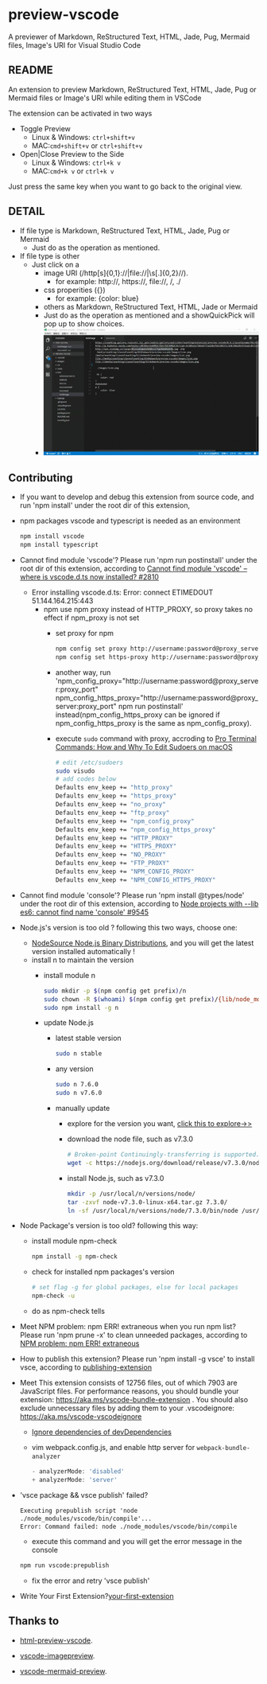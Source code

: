 # preview-vscode

A previewer of Markdown, ReStructured Text, HTML, Jade, Pug, Mermaid files, Image's URI for Visual Studio Code

## README

An extension to preview Markdown, ReStructured Text, HTML, Jade, Pug or Mermaid files or Image's URI while editing them in VSCode

The extension can be activated in two ways

* Toggle Preview
  * Linux & Windows: `ctrl+shift+v`
  * MAC:`cmd+shift+v` or `ctrl+shift+v`
* Open|Close Preview to the Side
  * Linux & Windows: `ctrl+k v`
  * MAC:`cmd+k v` or `ctrl+k v`

Just press the same key when you want to go back to the original view.

## DETAIL

* If file type is Markdown, ReStructured Text, HTML, Jade, Pug or Mermaid
  * Just do as the operation as mentioned.
* If file type is other
  * Just click on a  
    * image URI (/http[s]{0,1}:\/\/|file:\/\/|\s[\.]{0,2}\//).
      * for example: http://, https://, file://, /, ./
    * css properities ({})
      * for example: {color: blue}
    * others as Markdown, ReStructured Text, HTML, Jade or Mermaid
    * Just do as the operation as mentioned and a showQuickPick will pop up to show choices.
    * ![Demonstration](media/demonstration.gif)

## Contributing

* If you want to develop and debug this extension from source code, and run 'npm install' under the root dir of this extension,

* npm packages vscode and typescript is needed as an environment

    ```bash
    npm install vscode
    npm install typescript
    ```

* Cannot find module 'vscode'? Please run 'npm run postinstall' under the root dir of this extension,
according to [Cannot find module 'vscode' – where is vscode.d.ts now installed? #2810](https://github.com/Microsoft/vscode/issues/2810#issuecomment-182209917)
  * Error installing vscode.d.ts: Error: connect ETIMEDOUT 51.144.164.215:443
    * npm use npm proxy instead of HTTP_PROXY, so proxy takes no effect if npm_proxy is not set
      * set proxy for npm

        ```bash
        npm config set proxy http://username:password@proxy_server:proxy_port
        npm config set https-proxy http://username:password@proxy_server:proxy_port
        ```

      * another way, run 'npm_config_proxy="http://username:password@proxy_server:proxy_port" npm_config_https_proxy="http://username:password@proxy_server:proxy_port" npm run postinstall' instead(npm_config_https_proxy can be ignored if npm_config_https_proxy is the same as npm_config_proxy).

      * execute `sudo` command with proxy, accroding to [Pro Terminal Commands: How and Why To Edit Sudoers on macOS](https://www.applegazette.com/mac/pro-terminal-commands-how-and-why-to-edit-sudoers-on-macos/)

        ```bash
        # edit /etc/sudoers
        sudo visudo
        # add codes below
        Defaults env_keep += "http_proxy"
        Defaults env_keep += "https_proxy"
        Defaults env_keep += "no_proxy"
        Defaults env_keep += "ftp_proxy"
        Defaults env_keep += "npm_config_proxy"
        Defaults env_keep += "npm_config_https_proxy"
        Defaults env_keep += "HTTP_PROXY"
        Defaults env_keep += "HTTPS_PROXY"
        Defaults env_keep += "NO_PROXY"
        Defaults env_keep += "FTP_PROXY"
        Defaults env_keep += "NPM_CONFIG_PROXY"
        Defaults env_keep += "NPM_CONFIG_HTTPS_PROXY"
        ```

* Cannot find module 'console'? Please run 'npm install @types/node' under the root dir of this extension,
according to [Node projects with --lib es6: cannot find name 'console' #9545](https://github.com/Microsoft/TypeScript/issues/9545#issuecomment-239732016)

* Node.js's version is too old ? following this two ways, choose one:
  * [NodeSource Node.js Binary Distributions](https://github.com/nodesource/distributions), and you will get the latest version installed automatically !
  * install n to maintain the version
    * install module n

        ```bash
        sudo mkdir -p $(npm config get prefix)/n
        sudo chown -R $(whoami) $(npm config get prefix)/{lib/node_modules,bin,share,n}
        sudo npm install -g n
        ```

    * update Node.js
      * latest stable version

        ```bash
        sudo n stable
        ```

      * any version

        ```bash
        sudo n 7.6.0
        sudo n v7.6.0
        ```

      * manually update
        * explore for the version you want, [click this to explore->>](https://nodejs.org/download/)
        * download the node file, such as v7.3.0

            ```bash
            # Broken-point Continuingly-transferring is supported.
            wget -c https://nodejs.org/download/release/v7.3.0/node-v7.3.0-linux-x64.tar.gz
            ```

        * install Node.js, such as v7.3.0

            ```bash
            mkdir -p /usr/local/n/versions/node/
            tar -zxvf node-v7.3.0-linux-x64.tar.gz 7.3.0/
            ln -sf /usr/local/n/versions/node/7.3.0/bin/node /usr/bin/node
            ```

* Node Package's version is too old? following this way:
  * install module npm-check

    ```bash
    npm install -g npm-check
    ```

  * check for installed npm packages's version

    ```bash
    # set flag -g for global packages, else for local packages
    npm-check -u
    ```

  * do as npm-check tells

* Meet NPM problem: npm ERR! extraneous when you run npm list? Please run 'npm prune -x' to clean unneeded packages,
according to [NPM problem: npm ERR! extraneous](http://lifeonubuntu.com/npm-problem-npm-err-extraneous/)

* How to publish this extension? Please run 'npm install -g vsce' to install vsce, according to [publishing-extension](https://code.visualstudio.com/api/working-with-extensions/publishing-extension)

* Meet This extension consists of 12756 files, out of which 7903 are JavaScript files. For performance reasons, you should bundle your extension: https://aka.ms/vscode-bundle-extension . You should also exclude unnecessary files by adding them to your .vscodeignore: https://aka.ms/vscode-vscodeignore
  * [Ignore dependencies of devDependencies](https://github.com/microsoft/vscode-vsce/issues/52)
  * vim webpack.config.js, and enable http server for `webpack-bundle-analyzer`

    ```js
    - analyzerMode: 'disabled'
    + analyzerMode: 'server'
    ```


* 'vsce package && vsce publish' failed?

  ```info
  Executing prepublish script 'node ./node_modules/vscode/bin/compile'...
  Error: Command failed: node ./node_modules/vscode/bin/compile
  ```

  * execute this command and you will get the error message in the console

  ```bash
  npm run vscode:prepublish
  ```

  * fix the error and retry 'vsce publish'

* Write Your First Extension?[your-first-extension](https://code.visualstudio.com/api/get-started/your-first-extension)

## Thanks to

* [html-preview-vscode](https://github.com/tht13/html-preview-vscode.git).

* [vscode-imagepreview](https://github.com/buzzfrog/vscode-imagepreview.git).

* [vscode-mermaid-preview](https://github.com/vstirbu/vscode-mermaid-preview.git).
